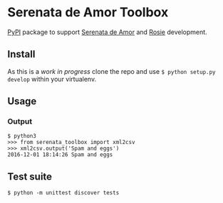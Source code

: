 # Serenata de Amor Toolbox

[PyPI](https://pypi.python.org/) package to support [Serenata de Amor](https://github.com/datasciencebr/serenata-de-amor) and [Rosie](https://github.com/datasciencebr/rosie) development.

## Install

As this is a _work in progress_ clone the repo and use `$ python setup.py develop` within your virtualenv.

## Usage

### Output

```console
$ python3
>>> from serenata_toolbox import xml2csv
>>> xml2csv.output('Spam and eggs')
2016-12-01 18:14:26 Spam and eggs
```

## Test suite

```console
$ python -m unittest discover tests
```
